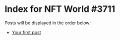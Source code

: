 # Index for NFT World #3711
Posts will be displayed in the order below:

- [Your first post](./001-first.md)


